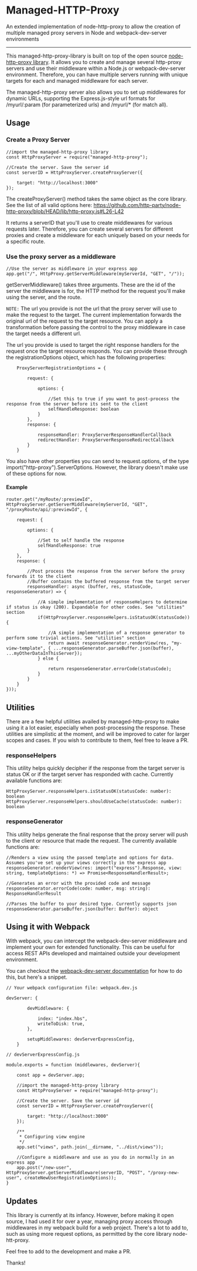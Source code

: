 # Managed-HTTP-Proxy
An extended implementation of node-http-proxy to allow the creation of multiple managed proxy servers in Node and webpack-dev-server environments

**********************************************************************************************************************************************************************************

This managed-http-proxy-library is built on top of the open source [node-http-proxy library](https://www.npmjs.com/package/http-proxy). It allows you to create and manage several http-proxy servers and use their middleware within a Node.js or webpack-dev-server environment. Therefore, you can have multiple servers running with unique targets for each and managed middleware for each server.

The managed-http-proxy server also allows you to set up middlewares for dynamic URLs, supporting the Express.js-style url formats for /myurl/:param (for parameterized urls) and /myurl/* (for match all).

## Usage

### Create a Proxy Server

```
//import the managed-http-proxy library
const HttpProxyServer = require("managed-http-proxy");

//Create the server. Save the server id
const serverID = HttpProxyServer.createProxyServer({

    target: "http://localhost:3000"
});
```
The createProxyServer() method takes the same object as the core library. See the list of all valid options here: https://github.com/http-party/node-http-proxy/blob/HEAD/lib/http-proxy.js#L26-L42

It returns a serverID that you'll use to create middlewares for various requests later. Therefore, you can create several servers for different proxies and create a middleware for each uniquely based on your needs for a specific route.

### Use the proxy server as a middleware

```
//Use the server as middleware in your express app
app.get("/", HttpProxy.getServerMiddleware(myServerId, "GET", "/"));
```

getServerMiddleware() takes three arguments. These are the id of the server the middleware is for, the HTTP method for the request you'll make using the server, and the route. 

``
NOTE:
``
The url you provide is not the url that the proxy server will use to make the request to the target. The current implementation forwards the original url of the request to the target resource. You can apply a transformation before passing the control to the proxy middleware in case the target needs a different url.

The url you provide is used to target the right response handlers for the request once the target resource responds. You can provide these through the registrationOptions object, which has the following properties:

```
    ProxyServerRegistrationOptions = {

        request: {

            options: {

                //Set this to true if you want to post-process the response from the server before its sent to the client
                selfHandleResponse: boolean 
            }
        },
        response: {

            responseHandler: ProxyServerResponseHandlerCallback
            redirectHandler: ProxyServerResponseRedirectCallback
        }
    }
```
You also have other properties you can send to request.options, of the type import("http-proxy").ServerOptions. However, the library doesn't make use of these options for now.

#### Example

```
router.get("/myRoute/:previewId", HttpProxyServer.getServerMiddleware(myServerId, "GET", "/proxyRoute/api/:previewId", {

    request: {

        options: {

            //Set to self handle the response
            selfHandleResponse: true
        }
    },
    response: {

        //Post process the response from the server before the proxy forwards it to the client
        //Buffer contains the buffered response from the target server
        responseHandler: async (buffer, res, statusCode, responseGenerator) => {

            //A simple implementation of responseHelpers to determine if status is okay (200). Expandable for other codes. See "utilities" section
            if(HttpProxyServer.responseHelpers.isStatusOK(statusCode)){

                //A simple implementation of a response generator to perform some trivial actions. See "utilities" section
                return await responseGenerator.renderView(res, "my-view-template", { ...responseGenerator.parseBuffer.json(buffer), ...myOtherDataInThisServer});
            } else {

                return responseGenerator.errorCode(statusCode);
            }
        }
    }
}));
```

## Utilities

There are a few helpful utilities availed by managed-http-proxy to make using it a lot easier, especially when post-processing the response. These utilities are simplistic at the moment, and will be improved to cater for larger scopes and cases. If you wish to contribute to them, feel free to leave a PR.

### responseHelpers

This utility helps quickly decipher if the response from the target server is status OK or if the target server has responded with cache. Currently available functions are:

``` 
HttpProxyServer.responseHelpers.isStatusOK(statusCode: number): boolean
HttpProxyServer.responseHelpers.shouldUseCache(statusCode: number): boolean
```

### responseGenerator

This utility helps generate the final response that the proxy server will push to the client or resource that made the request. The currently available functions are:

```
//Renders a view using the passed template and options for data. Assumes you've set up your views correctly in the express app
responseGenerator.renderView(res: import("express").Response, view: string, templateOptions: *) => Promise<ResponseHandlerResult>;

//Generates an error with the provided code and message
responseGenerator.errorCode(code: number, msg: string): ResponseHandlerResult

//Parses the buffer to your desired type. Currently supports json
responseGenerator.parseBuffer.json(buffer: Buffer): object
```

## Using it with Webpack
With webpack, you can intercept the webpack-dev-server middleware and implement your own for extended functionality. This can be useful for access REST APIs developed and maintained outside your development environment. 

You can checkout the [webpack-dev-server documentation](https://webpack.js.org/configuration/dev-server/) for how to do this, but here's a snippet.

```
// Your webpack configuration file: webpack.dev.js

devServer: {

        devMiddleware: {

            index: "index.hbs",
            writeToDisk: true,
        },
        
        setupMiddlewares: devServerExpressConfig,
    }
```

```
// devServerExpressConfig.js

module.exports = function (middlewares, devServer){ 

    const app = devServer.app;

    //import the managed-http-proxy library
    const HttpProxyServer = require("managed-http-proxy");

    //Create the server. Save the server id
    const serverID = HttpProxyServer.createProxyServer({

        target: "http://localhost:3000"
    });

    /**
     * Configuring view engine
     */
    app.set("views", path.join(__dirname, "../dist/views"));

    //Configure a middleware and use as you do in normally in an express app
    app.post("/new-user", HttpProxyServer.getServerMiddleware(serverID, "POST", "/proxy-new-user", createNewUserRegistrationOptions));
}
```

## Updates
This library is currently at its infancy. However, before making it open source, I had used it for over a year, managing proxy access through middlewares in my webpack build for a web project. There's a lot to add to, such as using more request options, as permitted by the core library node-htt-proxy. 

Feel free to add to the development and make a PR. 

Thanks!